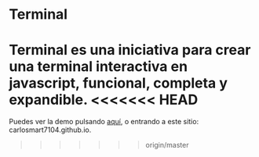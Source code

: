 # Terminal
Terminal es una iniciativa para crear una terminal interactiva en javascript, funcional, completa y expandible.
<<<<<<< HEAD
=======
Puedes ver la demo pulsando <a href="http://carlosmart7104.github.io/" target="_blank">aquí</a>, o entrando a este sitio: carlosmart7104.github.io.
>>>>>>> origin/master
